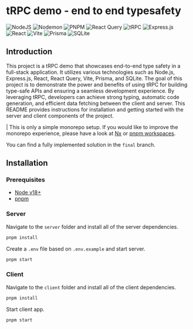 # tRPC demo - end to end typesafety

![NodeJS](https://img.shields.io/badge/node.js-6DA55F?style=for-the-badge&logo=node.js&logoColor=white) ![Nodemon](https://img.shields.io/badge/NODEMON-%23323330.svg?style=for-the-badge&logo=nodemon&logoColor=%BBDEAD) ![PNPM](https://img.shields.io/badge/pnpm-%234a4a4a.svg?style=for-the-badge&logo=pnpm&logoColor=f69220) ![React Query](https://img.shields.io/badge/-React%20Query-FF4154?style=for-the-badge&logo=react%20query&logoColor=white) ![tRPC](https://img.shields.io/badge/tRPC-%232596BE.svg?style=for-the-badge&logo=tRPC&logoColor=white) ![Express.js](https://img.shields.io/badge/express.js-%23404d59.svg?style=for-the-badge&logo=express&logoColor=%2361DAFB) ![React](https://img.shields.io/badge/react-%2320232a.svg?style=for-the-badge&logo=react&logoColor=%2361DAFB) ![Vite](https://img.shields.io/badge/vite-%23646CFF.svg?style=for-the-badge&logo=vite&logoColor=white) ![Prisma](https://img.shields.io/badge/Prisma-3982CE?style=for-the-badge&logo=Prisma&logoColor=white) ![SQLite](https://img.shields.io/badge/sqlite-%2307405e.svg?style=for-the-badge&logo=sqlite&logoColor=white)

## Introduction

This project is a tRPC demo that showcases end-to-end type safety in a full-stack application. It utilizes various technologies such as Node.js, Express.js, React, React Query, Vite, Prisma, and SQLite. The goal of this project is to demonstrate the power and benefits of using tRPC for building type-safe APIs and ensuring a seamless development experience. By leveraging tRPC, developers can achieve strong typing, automatic code generation, and efficient data fetching between the client and server. This README provides instructions for installation and getting started with the server and client components of the project.

| This is only a simple monorepo setup. If you would like to improve the monorepo experience, please have a look at [Nx](https://nx.dev/) or [pnpm workspaces](https://pnpm.io/workspaces).

You can find a fully implemented solution in the `final` branch.

## Installation

### Prerequisites

- [Node v18+](https://nodejs.org/en)
- [pnpm](https://pnpm.io/installation)

### Server

Navigate to the `server` folder and install all of the server dependencies.

```bash
pnpm install
```

Create a `.env` file based on `.env.example` and start server.

```bash
pnpm start
```

### Client

Navigate to the `client` folder and install all of the client dependencies.

```bash
pnpm install
```

Start client app.

```bash
pnpm start
```
